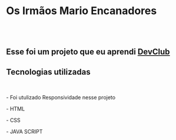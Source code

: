 <h1>Os Irmãos Mario Encanadores</h1>
<br>
<br>
<h2>Esse foi um projeto que eu aprendi  <a href="https://rodolfomori.com.br/devclub">DevClub</a></h2>

<h2>Tecnologias utilizadas</h2>
<br>
  <p>- Foi utulizado Responsividade nesse projeto</p>
  <P>- HTML</P>
  <P>- CSS</P>
  <P>- JAVA SCRIPT</P>
